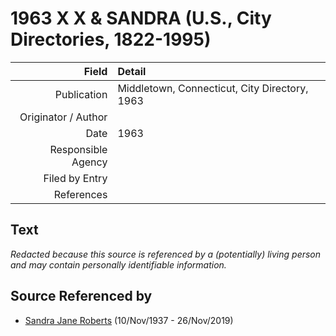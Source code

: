 ﻿---
layout: page
permalink: /sources/s22518528
---

# 1963 X X & SANDRA (U.S., City Directories, 1822-1995)

Field | Detail
---:|:---
Publication | Middletown, Connecticut, City Directory, 1963
Originator / Author | 
Date | 1963
Responsible Agency | 
Filed by Entry | 
References | 

## Text

_Redacted because this source is referenced by a (potentially) living person and may contain personally identifiable information._

## Source Referenced by

* [Sandra Jane Roberts](../people/@40000604@-sandra-jane-roberts-b1937-11-10-d2019-11-26.md) (10/Nov/1937 - 26/Nov/2019)
